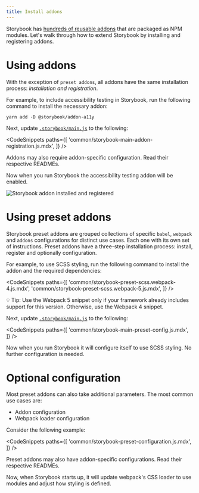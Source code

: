 ```yaml
---
title: Install addons
---
```


Storybook has [hundreds of reusable addons](https://storybook.js.org/addons) that are packaged as NPM modules. Let's walk through how to extend Storybook by installing and registering addons.

# Using addons
With the exception of `preset addons`, all addons have the same installation process: *installation and registration*.

For example, to include accessibility testing in Storybook, run the following command to install the necessary addon:

```shell
yarn add -D @storybook/addon-a11y
```

Next, update [`.storybook/main.js`](../configure/overview.md#configure-story-rendering) to the following:

<!-- prettier-ignore-start -->
<CodeSnippets
  paths={[
    'common/storybook-main-addon-registration.js.mdx',
  ]}
/>
<!-- prettier-ignore-end -->

<div class="aside">
Addons may also require addon-specific configuration. Read their respective READMEs.
</div>

Now when you run Storybook the accessibility testing addon will be enabled.

![Storybook addon installed and registered](./storybook-addon-installed-registered.png)

# Using preset addons
Storybook preset addons are grouped collections of specific `babel`, `webpack` and `addons` configurations for distinct use cases. Each one with its own set of instructions. Preset addons have a three-step installation process: install, register and optionally configuration.

For example, to use SCSS styling, run the following command to install the addon and the required dependencies:

<!-- prettier-ignore-start -->

<CodeSnippets
  paths={[
    'common/storybook-preset-scss.webpack-4.js.mdx',
    'common/storybook-preset-scss.webpack-5.js.mdx',
  ]}
/>

<!-- prettier-ignore-end -->
<div class="aside">
 💡 Tip: Use the Webpack 5 snippet only if your framework already includes support for this version. Otherwise, use the Webpack 4 snippet. 
</div>

Next, update [`.storybook/main.js`](../configure/overview.md#configure-story-rendering) to the following:
<!-- prettier-ignore-start -->

<CodeSnippets
  paths={[
    'common/storybook-main-preset-config.js.mdx',
  ]}
/>
<!-- prettier-ignore-end -->

Now when you run Storybook it will configure itself to use SCSS styling. No further configuration is needed.

# Optional configuration

Most preset addons can also take additional parameters. The most common use cases are:

- Addon configuration
- Webpack loader configuration

Consider the following example:

<!-- prettier-ignore-start -->

<CodeSnippets
  paths={[
    'common/storybook-preset-configuration.js.mdx',
  ]}
/>

<!-- prettier-ignore-end -->

<div class="aside">
Preset addons may also have addon-specific configurations. Read their respective READMEs.
</div>

Now, when Storybook starts up, it will update webpack's CSS loader to use modules and adjust how styling is defined.
